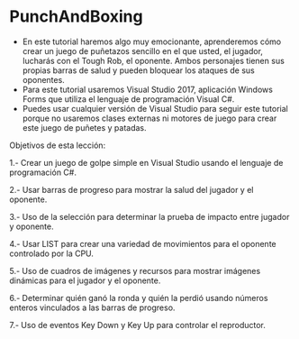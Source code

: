 # PunchAndBoxing

- En este tutorial haremos algo muy emocionante, aprenderemos cómo crear un juego de puñetazos sencillo en el que usted, el jugador, lucharás con el Tough Rob, el oponente. Ambos personajes tienen sus propias barras de salud y pueden bloquear los ataques de sus oponentes.
- Para este tutorial usaremos Visual Studio 2017, aplicación Windows Forms que utiliza el lenguaje de programación Visual C#.
- Puedes usar cualquier versión de Visual Studio para seguir este tutorial porque no usaremos clases externas ni motores de juego para crear este juego de puñetes y patadas.

Objetivos de esta lección:

1.- Crear un juego de golpe simple en Visual Studio usando el lenguaje de programación C#.

2.- Usar barras de progreso para mostrar la salud del jugador y el oponente.

3.- Uso de la selección para determinar la prueba de impacto entre jugador y oponente.

4.- Usar LIST para crear una variedad de movimientos para el oponente controlado por la CPU.

5.- Uso de cuadros de imágenes y recursos para mostrar imágenes dinámicas para el jugador y el oponente.

6.- Determinar quién ganó la ronda y quién la perdió usando números enteros vinculados a las barras de progreso.

7.- Uso de eventos Key Down y Key Up para controlar el reproductor.

